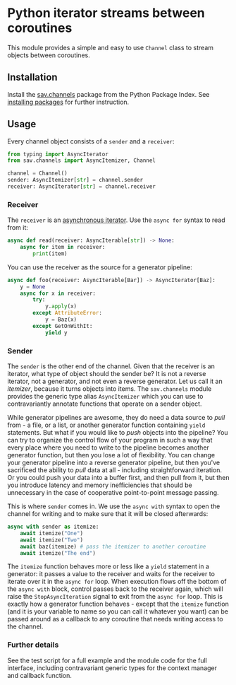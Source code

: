 # Python iterator streams between coroutines

This module provides a simple and easy to use `Channel` class to stream objects
between coroutines.

## Installation

Install the [sav.channels](https://pypi.org/project/sav.channels/) package from
the Python Package Index. See [installing packages](https://packaging.python.org/tutorials/installing-packages/) for further instruction.

## Usage

Every channel object consists of a `sender` and a `receiver`:

```python
from typing import AsyncIterator
from sav.channels import AsyncItemizer, Channel

channel = Channel()
sender: AsyncItemizer[str] = channel.sender
receiver: AsyncIterator[str] = channel.receiver
```

### Receiver

The `receiver` is an [asynchronous iterator](https://docs.python.org/3/glossary.html#term-asynchronous-iterator).
Use the `async for` syntax to read from it:

```python
async def read(receiver: AsyncIterable[str]) -> None:    
    async for item in receiver:
        print(item)      
```

You can use the receiver as the source for a generator pipeline:

```python
async def foo(receiver: AsyncIterable[Bar]) -> AsyncIterator[Baz]:
    y = None
    async for x in receiver:
        try:
            y.apply(x)
        except AttributeError:
            y = Baz(x)
        except GetOnWithIt:
            yield y
```

### Sender

The `sender` is the other end of the channel. Given that the receiver is an iterator, what type of object should the sender be? It is not a reverse iterator, not a generator, and not even a reverse generator. Let us call it an *itemizer*, because it turns objects into items. The `sav.channels` module provides the generic type alias `AsyncItemizer` which you can use to contravariantly annotate functions that operate on a sender object.

While generator pipelines are awesome, they do need a data source to *pull* from - a file, or a list, or another generator function containing `yield` statements. But what if you would like to *push* objects into the pipeline? You can try to organize the control flow of your program in such a way that every place where you need to write to the pipeline becomes another generator function, but then you lose a lot of flexibility. You can change your generator pipeline into a reverse generator pipeline, but then you've sacrificed the ability to *pull* data at all - including straightforward iteration. Or you could push your data into a buffer first, and then pull from it, but then you introduce latency and memory inefficiencies that should be unnecessary in the case of cooperative point-to-point message passing.

This is where `sender` comes in. We use the `async with` syntax to open the channel for writing and to make sure that it will be closed afterwards:

```python
async with sender as itemize:
    await itemize("One")
    await itemize("Two")
    await baz(itemize) # pass the itemizer to another coroutine
    await itemize("The end")
```

The `itemize` function behaves more or less like a `yield` statement in a generator: it passes a value to the receiver and waits for the receiver to iterate over it in the `async for` loop. When execution flows off the bottom of the `async with` block, control passes back to the receiver again, which will raise the `StopAsyncIteration` signal to exit from the `async for` loop. This is exactly how a generator function behaves - except that the `itemize` function (and it is your variable to name so you can call it whatever you want) can be passed around as a callback to any coroutine that needs writing access to the channel.

### Further details

See the test script for a full example and the module code for the full interface, including contravariant generic types for the context manager and callback function.
